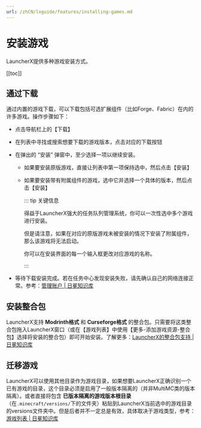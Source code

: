 ```yaml
---
url: /zhCN/lxguide/features/installing-games.md
---
```

# 安装游戏

LauncherX提供多种游戏安装方式。

\[\[toc]]

## 通过下载

通过内置的游戏下载，可以下载包括可选扩展组件（比如Forge、Fabric）在内的许多游戏。操作步骤如下：

* 点击导航栏上的【下载】

* 在列表中寻找或搜索想要下载的游戏版本，点击对应的下载按钮

* 在弹出的 “安装” 弹窗中，至少选择一项以继续安装。

  * 如果要安装原版游戏，直接让列表中第一项保持选中，然后点击【安装】

  * 如果要安装带有附属组件的游戏，选中它并选择一个具体的版本，然后点击【安装】

    ::: tip 关键信息

    得益于LauncherX强大的任务队列管理系统，你可以一次性选中多个游戏进行安装。

    但是请注意，如果在对应的原版游戏未被安装的情况下安装了附属组件，那么该游戏将无法启动。

    你可以在安装界面的每一个输入框更改对应游戏的名称。

    :::

* 等待下载安装完成。若在任务中心发现安装失败，请先确认自己的网络连接正常。参考：[管理账户 | 日冕知识库](/zhCN/lxguide/settings/special/manage-accounts.html)

## 安装整合包

LauncherX支持 **Modrinth格式** 和 **Curseforge格式** 的整合包。只需要将这类整合包拖入LauncherX窗口（或在【游戏列表】中使用【更多-添加游戏资源-整合包】选择将安装的整合包）即可开始安装。了解更多：[LauncherX的整合包支持 | 日冕知识库](/zhCN/lxguide/features/modpack-support.html#导入)

## 迁移游戏

LauncherX可以使用其他目录作为游戏目录，如果想要LauncherX正确识别一个已有游戏的目录，这个目录必须是启用了一般版本隔离的（并非MultiMC类的版本隔离）。或者直接将包含 **已版本隔离的游戏版本根目录**（在`.minecraft/versions/`下的文件夹）粘贴到LauncherX当前选中的游戏目录的versions文件夹中。但是后者并不一定总是有效，具体取决于游戏类型，参考：[游戏列表 | 日冕知识库](/zhCN/lxguide/features/gamelist.html)
